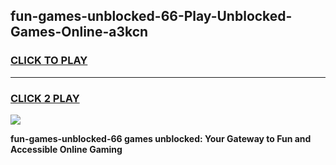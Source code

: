 
## fun-games-unblocked-66-Play-Unblocked-Games-Online-a3kcn
<h3>
<a href="https://premium76.site?title=fun-games-unblocked-66&ref=25A">CLICK TO PLAY</a></h3>
<hr>

<h3>
<a href="https://premium76.site?title=fun-games-unblocked-66&ref=25A">CLICK 2 PLAY</a>
  
</h3>

<a href="https://premium76.site?title=fun-games-unblocked-66&ref=25A"><img src="https://clearcache.store/games.png"></a>


**fun-games-unblocked-66 games unblocked: Your Gateway to Fun and Accessible Online Gaming**
